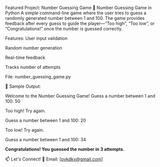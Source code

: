 Featured Project: Number Guessing Game 🎯
 Number Guessing Game in Python
A simple command-line game where the user tries to guess a randomly generated number between 1 and 100. The game provides feedback after every guess to guide the player—“Too high”, “Too low”, or “Congratulations!” once the number is guessed correctly.

 Features:
User input validation

Random number generation

Real-time feedback

Tracks number of attempts

 File:
number_guessing_game.py

📸 Sample Output:

Welcome to the Number Guessing Game!
Guess a number between 1 and 100: 50

Too high! Try again.

Guess a number between 1 and 100: 20

Too low! Try again.

Guess a number between 1 and 100: 34

**Congratulations! You guessed the number in 3 attempts.**

📫 Let's Connect!
📧 Email: [pvkdkv@gmail.com]
